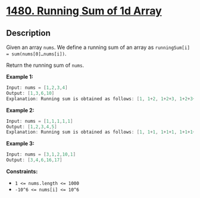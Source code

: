 # [1480. Running Sum of 1d Array](https://leetcode.com/problems/running-sum-of-1d-array/)

## Description

Given an array `nums`. We define a running sum of an array as `runningSum[i] = sum(nums[0]…nums[i])`.

Return the running sum of `nums`.

**Example 1:**
```go
Input: nums = [1,2,3,4]
Output: [1,3,6,10]
Explanation: Running sum is obtained as follows: [1, 1+2, 1+2+3, 1+2+3+4].
```

**Example 2:**
```go
Input: nums = [1,1,1,1,1]
Output: [1,2,3,4,5]
Explanation: Running sum is obtained as follows: [1, 1+1, 1+1+1, 1+1+1+1, 1+1+1+1+1].
```

**Example 3:**
```go
Input: nums = [3,1,2,10,1]
Output: [3,4,6,16,17]
```

**Constraints:**
* `1 <= nums.length <= 1000`
* `-10^6 <= nums[i] <= 10^6`